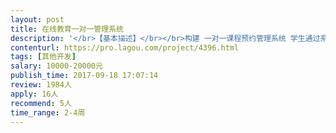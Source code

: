```yaml
---                
layout: post       
title: 在线教育一对一管理系统           
description: '</br>【基本描述】</br></br>构建 一对一课程预约管理系统 学生通过系统预约课程 </br>老师通过系统设定自己的空余时间 查看预约自己课程的学生</br>系统需适用电脑网页 手机 以及微信</br></br>【业务逻辑】</br></br>一对一课程 预约管理系统</br>三种角色 管理员 学生 老师</br></br>工作逻辑：</br>学生：查看关联的老师的空余时间 预约老师 </br>可提前3小时取消课程 </br>查看自己的上课记录 剩余课时 下载上课教材 查看作业 老师给的课堂评价 评分报告</br>预定和取消都会有通知消息提醒给老师</br></br>老师（英文）：设定自己空余的时间 帮学生预约/取消课程</br>查看订购自己课程的学生和偏好资料 查看预定的课程信息 </br>查看自己的上课记录 ，上课的学生列表，课时统计</br>上传教材 布置作业 课堂评价 提交测评报告</br></br>管理员：管理学生 和 老师账号 （增加 编辑 删除）</br>关联学生和老师（一个学生可匹配多个老师）</br>学生账号-用户名 密码 上课工具（QQ/SKEYPE） 电话 偏好 禁用开启 </br>老师账号-用户名 密码 QQ号 SKYPE号 联系电话</br>跟进学生</br>查看某一学生上课记录 </br>查看某一老师上课记录</br>帮老师设置空余时间，充值课程，预约/取消课程</br>处理财务信息，订单审核，老师薪酬管理</br>'     
contenturl: https://pro.lagou.com/project/4396.html      
tags: [其他开发]            
salary: 10000-20000元          
publish_time: 2017-09-18 17:07:14         
review: 1984人                   
apply: 16人                   
recommend: 5人                   
time_range: 2-4周              
---                 
```

